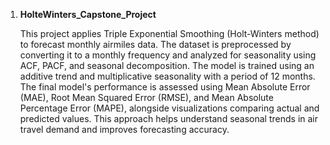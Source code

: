 
1. **HolteWinters_Capstone_Project**
   
    This project applies Triple Exponential Smoothing (Holt-Winters method) to forecast monthly airmiles data. The dataset is preprocessed by converting it
    to a monthly frequency and analyzed for seasonality using ACF, PACF, and seasonal decomposition. The model is trained using an additive trend and multiplicative
    seasonality with a period of 12 months. The final model's performance is assessed using Mean Absolute Error (MAE), Root Mean Squared Error (RMSE),
    and Mean Absolute Percentage Error (MAPE), alongside visualizations comparing actual and predicted values.
    This approach helps understand seasonal trends in air travel demand and improves forecasting accuracy.
